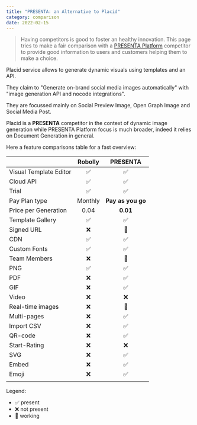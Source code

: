 ```yaml
---
title: "PRESENTA: an Alternative to Placid"
category: comparison
date: 2022-02-15
---
```


> Having competitors is good to foster an healthy innovation. This page tries to make a fair comparison with a [PRESENTA Platform](/) competitor to provide good information to users and customers helping them to make a choice.

Placid service allows to generate dynamic visuals using templates and an API.

They claim to "Generate on-brand social media images automatically" with "image generation API and nocode integrations".

They are focussed mainly on Social Preview Image,  Open Graph Image and Social Media Post.

Placid is a **PRESENTA** competitor in the context of dynamic image generation while PRESENTA Platform focus is much broader, indeed it relies on Document Generation in general.

Here a feature comparisons table for a fast overview:

|                        | Robolly |     PRESENTA      |
| :--------------------- | :-----: | :---------------: |
| Visual Template Editor |    ✅    |         ✅         |
| Cloud API              |    ✅    |         ✅         |
| Trial                  |    ✅    |         ✅         |
| Pay Plan type          | Monthly | **Pay as you go** |
| Price per Generation   |  0.04   |     **0.01**      |
| Template Gallery       |    ✅    |         ✅         |
| Signed URL             |    ❌    |         🔧         |
| CDN                    |    ✅    |         ✅         |
| Custom Fonts           |    ✅    |         ✅         |
| Team Members           |    ❌    |         🔧         |
| PNG                    |    ✅    |         ✅         |
| PDF                    |    ❌    |         ✅         |
| GIF                    |    ❌    |         ✅         |
| Video                  |    ❌    |         ❌         |
| Real-time images       |    ❌    |         🔧         |
| Multi-pages            |    ❌    |         ✅         |
| Import CSV             |    ❌    |         ✅         |
| QR-code                |    ❌    |         ✅         |
| Start-Rating           |    ❌    |         ❌         |
| SVG                    |    ❌    |         ✅         |
| Embed                  |    ❌    |         ✅         |
| Emoji                  |    ❌    |         ✅         |
|                        |         |                   |


Legend: 

- ✅ present
- ❌ not present
- 🔧 working